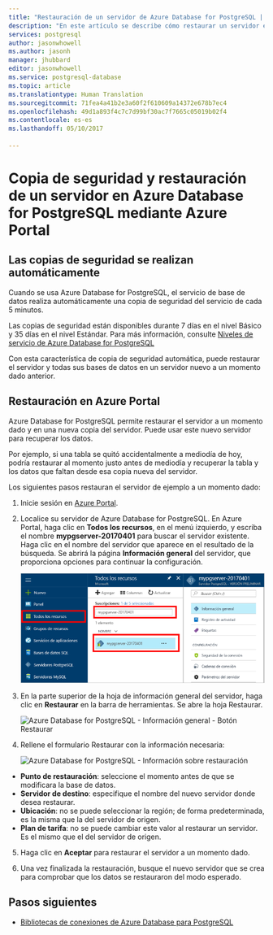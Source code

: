 ```yaml
---
title: "Restauración de un servidor de Azure Database for PostgreSQL | Microsoft Docs"
description: "En este artículo se describe cómo restaurar un servidor en Azure Database for PostgreSQL mediante Azure Portal."
services: postgresql
author: jasonwhowell
ms.author: jasonh
manager: jhubbard
editor: jasonwhowell
ms.service: postgresql-database
ms.topic: article
ms.translationtype: Human Translation
ms.sourcegitcommit: 71fea4a41b2e3a60f2f610609a14372e678b7ec4
ms.openlocfilehash: 49d1a893f4c7c7d99bf30ac7f7665c05019b02f4
ms.contentlocale: es-es
ms.lasthandoff: 05/10/2017

---
```


# <a name="how-to-backup-and-restore-a-server-in-azure-database-for-postgresql-using-the-azure-portal"></a>Copia de seguridad y restauración de un servidor en Azure Database for PostgreSQL mediante Azure Portal

## <a name="backup-happens-automatically"></a>Las copias de seguridad se realizan automáticamente
Cuando se usa Azure Database for PostgreSQL, el servicio de base de datos realiza automáticamente una copia de seguridad del servicio de cada 5 minutos. 

Las copias de seguridad están disponibles durante 7 días en el nivel Básico y 35 días en el nivel Estándar. Para más información, consulte [Niveles de servicio de Azure Database for PostgreSQL](concepts-service-tiers.md)

Con esta característica de copia de seguridad automática, puede restaurar el servidor y todas sus bases de datos en un servidor nuevo a un momento dado anterior.

## <a name="restore-in-the-azure-portal"></a>Restauración en Azure Portal
Azure Database for PostgreSQL permite restaurar el servidor a un momento dado y en una nueva copia del servidor. Puede usar este nuevo servidor para recuperar los datos. 

Por ejemplo, si una tabla se quitó accidentalmente a mediodía de hoy, podría restaurar al momento justo antes de mediodía y recuperar la tabla y los datos que faltan desde esa copia nueva del servidor.

Los siguientes pasos restauran el servidor de ejemplo a un momento dado:
1. Inicie sesión en [Azure Portal](https://portal.azure.com/).
2. Localice su servidor de Azure Database for PostgreSQL. En Azure Portal, haga clic en **Todos los recursos**, en el menú izquierdo, y escriba el nombre **mypgserver-20170401** para buscar el servidor existente. Haga clic en el nombre del servidor que aparece en el resultado de la búsqueda. Se abrirá la página **Información general** del servidor, que proporciona opciones para continuar la configuración.

   ![Azure Portal: busque el servidor](media/postgresql-howto-restore-server-portal/1-locate.png)

3. En la parte superior de la hoja de información general del servidor, haga clic en **Restaurar** en la barra de herramientas. Se abre la hoja Restaurar.

   ![Azure Database for PostgreSQL - Información general - Botón Restaurar](./media/postgresql-howto-restore-server-portal/2_server.png)

4. Rellene el formulario Restaurar con la información necesaria:

   ![Azure Database for PostgreSQL - Información sobre restauración ](./media/postgresql-howto-restore-server-portal/3_restore.png)
  - **Punto de restauración**: seleccione el momento antes de que se modificara la base de datos.
  - **Servidor de destino**: especifique el nombre del nuevo servidor donde desea restaurar.
  - **Ubicación**: no se puede seleccionar la región; de forma predeterminada, es la misma que la del servidor de origen.
  - **Plan de tarifa**: no se puede cambiar este valor al restaurar un servidor. Es el mismo que el del servidor de origen. 

5. Haga clic en **Aceptar** para restaurar el servidor a un momento dado. 

6. Una vez finalizada la restauración, busque el nuevo servidor que se crea para comprobar que los datos se restauraron del modo esperado.

## <a name="next-steps"></a>Pasos siguientes
- [Bibliotecas de conexiones de Azure Database para PostgreSQL](concepts-connection-libraries.md)

